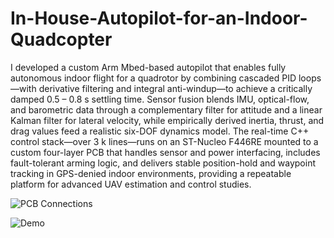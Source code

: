 # In-House-Autopilot-for-an-Indoor-Quadcopter

I developed a custom Arm Mbed-based autopilot that enables fully autonomous indoor flight for a quadrotor by combining cascaded PID loops—with derivative filtering and integral anti-windup—to achieve a critically damped 0.5 – 0.8 s settling time. Sensor fusion blends IMU, optical-flow, and barometric data through a complementary filter for attitude and a linear Kalman filter for lateral velocity, while empirically derived inertia, thrust, and drag values feed a realistic six-DOF dynamics model. The real-time C++ control stack—over 3 k lines—runs on an ST-Nucleo F446RE mounted to a custom four-layer PCB that handles sensor and power interfacing, includes fault-tolerant arming logic, and delivers stable position-hold and waypoint tracking in GPS-denied indoor environments, providing a repeatable platform for advanced UAV estimation and control studies.

<!-- Markdown image embed -->
![PCB Connections](images/pcb.gif)

![Demo](images/d12.gif)
